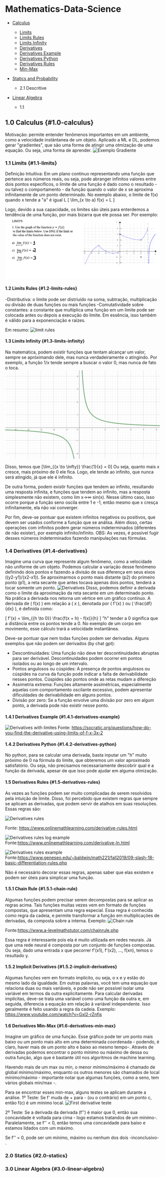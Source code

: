 # Mathematics-Data-Science

- [Calculus](#1.0-calculus)
    - [Limits](#1.1-limits)
    - [Limits Rules](#1.2-limits-rules)
    - [Limits Infinity](#1.3-limits-infinity)
    - [Derivatives](#1.4-derivatives)
    - [Derivatives Example](#1.4.1-derivatives-example)
    - [Derivatives Python](#1.4.2-derivatives-python)
    - [Derivatives Rules](#1.5-derivatives-rules)
    - [Min-Max](#1.6-derivatives-min-max)

- [Statics and Probability](#2.0-statics)
    - 2.1 Descritive

- [Linear Algebra](#3.0-linear-algebra)
    - 1.1


## 1.0 Calculus {#1.0-calculus}
Motivação: permite entender fenômenos importantes em um ambiente, como a velocidade instântanea de um objeto.
Aplicado a ML e DL, podemos gerar "gradientes", que são uma forma de atingir uma otmização de uma equação. Ou seja, uma forma de aprender. 
![Exemplo Gradiente](https://poissonisfish.files.wordpress.com/2020/11/non-convex-optimization-we-utilize-stochastic-gradient-descent-to-find-a-local-optimum.jpg)

### 1.1 Limits {#1.1-limits}
Definição Intuitiva: Em um plano contínuo representando uma função que pertence aos números reais, ou seja, pode abranger infinitos valores entre dois pontos específicos, o limite de uma função é dado como o resultado - ou talvez o comportamento - da função quando o valor de x se aproxima infinitamente de um ponto determinado. No exemplo abaixo, o limite de f(x) quando x tende a "a" é igual L
\[ \lim_{x \to a} f(x) = L \]


Logo, devido a sua capacidade, os limites são úteis para enterdemos a tendência de uma função, por mais bizarra que ele possa ser. Por exemplo:
![Exemplo de limite](imgs/limites.png)

#### 1.2 Limits Rules {#1.2-limits-rules}
-Distributiva: o limite pode ser distriuído na soma, subtração, multiplicação ou divisão de duas funções ou mais funções
-Comutatividade sobre constantes: a constante que multiplica uma função em um limite pode ser colocada antes ou depois a execução do limite. Em essência, isso também é válido para a exponenciação e raízes.

Em resumo:
![limit rules](https://mathtuition88.files.wordpress.com/2022/05/image-13.png)

#### 1.3 Limits Infinity {#1.3-limits-infinity}
Na matemática, podem existir funções que tentam alcançar um valor, sempre se apróximando dele, mas nunca verdadeiramente o atingindo. 
Por exemplo, a função 1/x tende sempre a buscar o valor 0, mas nunca de fato o toca.
![Exemplo de limite](imgs/1sobrex.png)

Disso, temos que \[\lim_{{x \to \infty}} \frac{1}{x} = 0\]
Ou seja, quanto mais x cresce, mais próximo de 0 ele fica. Logo, ele tende ao infinito, que nunca será atingido, já que ele é infinito.

De outra forma, podem existir funções que tendem ao infinito, resultando uma resposta infinita, e funções que tendem ao infinito, mas a resposta simplesmente não existem, como lim x→∞​ sin(x). Nesse último caso, isso ocorre porque a função seno oscila entre 1 e -1, então mesmo que x cresça infinitamente, ela não vai converger.

Por fim, deve-se pontuar que existem infinitos negativos ou positivos, que devem ser usados conforme a função que se análisa. Além disso, certas operações com infinitos podem gerar números indeterminados (diferentes de não exister), por exemplo infinito/infinito.
OBS: As vezes, é possível fugir desses números indeterminados fazendo manipulações nas fórmulas.

### 1.4 Derivatives {#1.4-derivatives}
Imagine uma curva que represente algum fenômeno, como a velocidade não uniforme de um objeto. Podemos calcular a variação desse fenômeno definindo dois pontos e fazendo a divisão de sua diferença em seus eixos ((y2-y1)/(x2-x1)). Se aproximarmos o ponto mais distante (p2) do primeiro ponto (p1), a reta secante que antes tocava apenas dois pontos, tenderá a tocar somente um ponto.
![Derivatives](https://www.math.net/img/a/calculus/limit-definition-of-a-derivative-1.png)
Disso, podemos definir a derivada como o limite da aproximação da reta secante em um determinado ponto. Na prática a derivada nos retorna um vértice em um gráfico contínuo.
A derivada de \( f(x) \) em relação a \( x \), denotada por \( f'(x) \) ou \( \frac{df}{dx} \), é definida como:

\[ f'(x) = \lim_{{h \to 0}} \frac{f(x + h) - f(x)}{h} \]
"h" tender a 0 significa que a distância entre os pontos tende a 0.
No exemplo de um corpo em movimento, esse cálculo trará a velocidade instantânea.

Deve-se pontuar que nem todas funções podem ser derivadas. Alguns exemplos que não podem ser derivados (by chat gpt):
 - Descontinuidades: Uma função não deve ter descontinuidades abruptas para ser derivável. Descontinuidades podem ocorrer em pontos isolados ou ao longo de um intervalo.
 - Pontos angulosos ou cúspides: A presença de pontos angulosos ou cúspides na curva da função pode indicar a falta de derivabilidade nesses pontos. Cúspides são pontos onde as retas mudam a difereção
 - Assimetria extrema: Funções altamente assimétricas, especialmente aquelas com comportamento oscilante excessivo, podem apresentar dificuldades de derivabilidade em alguns pontos.
 - Divisão por zero: Se a função envolve uma divisão por zero em algum ponto, a derivada pode não existir nesse ponto.

#### 1.4.1 Derivatives Example {#1.4.1-derivatives-example}
![Derivatives with limites](https://useruploads.socratic.org/FtiQLgBqTGcPettrBV1n_limit%20definition1.png)
Fonte: https://socratic.org/questions/how-do-you-find-the-derivative-using-limits-of-f-x-3x-2

#### 1.4.2 Derivatives Python {#1.4.2-derivatives-python}
No python, para se calcular uma derivada, basta inputar um "h" muito próximo de 0 na fórmula do limite, que obteremos um valor aproximado satisfatório. Ou seja, não precisamos necessariamente descobrir qual é a função da derivada, apesar de que isso pode ajudar em alguma otmização.

#### 1.5 Derivatives Rules {#1.5-derivatives-rules}
As vezes as funções podem ser muito complicadas de serem resolvidos pela intuição de limite. Disso, foi percebido que existem regras que sempre se aplicam as derivadas, que podem servir de atalhos em suas resoluções. Essas regras são:

![Derivatives rules](https://www.onlinemathlearning.com/image-files/basic-derivative-rules.png)

Fonte: https://www.onlinemathlearning.com/derivative-rules.html

![Derivatives rules log example](https://www.onlinemathlearning.com/image-files/derivatives-logs.png)
Fonte:https://www.onlinemathlearning.com/derivative-ln.html

![Derivatives rules example](https://www.geneseo.edu/~baldwin/math221/fall2019/derivativerules.png)
Fonte:https://www.geneseo.edu/~baldwin/math221/fall2019/09-slash-18-basic-differentiation-rules.php

Não é necessário decorar essas regras, apenas saber que elas existem e podem ser úteis para simplicar uma função.

#### 1.5.1 Chain Rule {#1.5.1-chain-rule}

Algumas funções podem precisar serem decompostas para se aplicar as regras acima. Tais funções muitas vezes vem em formato de funções compostas, que apresentam uma regra especial.
Essa regra é conhecida como regra da cadeia, e permite transformar a função em multiplicações de derivadas, da composta sobre a interna. Exemplo:
![Chain rule](https://www.a-levelmathstutor.com/images/calculus/chain_rule_03M.jpg)

Fonte:https://www.a-levelmathstutor.com/chainrule.php

Essa regra é interessante pois ela é muito utilizada em redes neurais. Já que uma rede neural é composta por um conjunto de funções compostas. Ou seja, dado uma entrada x que pecorrer f'(x1), f'(x2), ..., f(xn), temos o resultado y.

#### 1.5.2 Implicit Derivatives {#1.5.2-implicit-derivatives}
Algumas funções vem em formato implicito, ou seja, o x e y estão do mesmo lado da igualdade.  Em outras palavras, você tem uma equação que relaciona duas ou mais variáveis, e pode não ser possível isolar uma variável em termos da outra explicitamente. Para calcular derivadas implícitas, deve-se trata uma variável como uma função da outra e, em seguida, diferencia a equação em relação à variável independente. Isso geralmente é feito usando a regra da cadeia. Exemplo: https://www.youtube.com/watch?v=GxI2-rZnfjs

#### 1.6 Derivatives Min-Max {#1.6-derivatives-min-max}
Imagine um gráfico de uma função. Esse gráfico pode ter um ponto mais baixo ou um ponto mais alto em uma determinada coordenada - podendo, é claro, haver mais de um ponto alto e baixo ao mesmo tempo-. Através de derivadas podemos encontrar o ponto mínimo ou máximo de dessa ou outra função, algo que é bastante útil nos algoritmos de machine learning.

Havendo mais de um max ou min, o menor mínimo/máximo é chamado de global mínimo/máximo, enquanto os outros menores são chamados de local mínimo/máximo - importante notar que algumas funções, como a seno, tem vários globais min/max -.

Para se encontrar esses min-max, alguns testes se aplicam durante a análise.
1º Teste:
Se f' muda de + para - (ou o contrário) em um ponto c, então f(c) é um mínimo local.
![First derivative teste](https://images.slideplayer.com/31/9732336/slides/slide_13.jpg)

2º Teste:
Se a derivada da derivada (f'') é maior que 0, então sua concavidade é voltada para cima - logo estamos tratandos de um mínimo-. Paralelamente, se f'' < 0, então temos uma concavidade para baixo e estamos lidados com um máximo.

Se f'' = 0, pode ser um mínimo, máximo ou nenhum dos dois -inconclusivo- .

### 2.0 Statics {#2.0-statics}

### 3.0 Linear Algebra {#3.0-linear-algebra}
